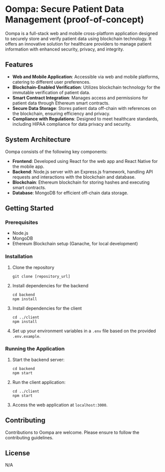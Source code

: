 # Oompa: Secure Patient Data Management (proof-of-concept)

Oompa is a full-stack web and mobile cross-platform application designed to securely store and verify patient data using blockchain technology. It offers an innovative solution for healthcare providers to manage patient information with enhanced security, privacy, and integrity.

## Features

- **Web and Mobile Application**: Accessible via web and mobile platforms, catering to different user preferences.
- **Blockchain-Enabled Verification**: Utilizes blockchain technology for the immutable verification of patient data.
- **Smart Contract Integration**: Manages access and permissions for patient data through Ethereum smart contracts.
- **Secure Data Storage**: Stores patient data off-chain with references on the blockchain, ensuring efficiency and privacy.
- **Compliance with Regulations**: Designed to meet healthcare standards, including HIPAA compliance for data privacy and security.

## System Architecture

Oompa consists of the following key components:

- **Frontend**: Developed using React for the web app and React Native for the mobile app.
- **Backend**: Node.js server with an Express.js framework, handling API requests and interactions with the blockchain and database.
- **Blockchain**: Ethereum blockchain for storing hashes and executing smart contracts.
- **Database**: MongoDB for efficient off-chain data storage.

## Getting Started

### Prerequisites

- Node.js
- MongoDB
- Ethereum Blockchain setup (Ganache, for local development)

### Installation

1. Clone the repository
   ```
   git clone [repository_url]
   ```
2. Install dependencies for the backend
   ```
   cd backend
   npm install
   ```
3. Install dependencies for the client
   ```
   cd ../client
   npm install
   ```
4. Set up your environment variables in a `.env` file based on the provided `.env.example`.

### Running the Application

1. Start the backend server:
   ```
   cd backend
   npm start
   ```
2. Run the client application:
   ```
   cd ../client
   npm start
   ```
3. Access the web application at `localhost:3000`.

## Contributing

Contributions to Oompa are welcome. Please ensure to follow the contributing guidelines.

## License

N/A
